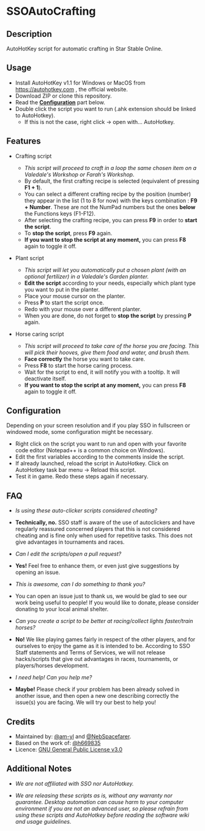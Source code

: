 # SSOAutoCrafting

## Description

AutoHotKey script for automatic crafting in Star Stable Online.

## Usage

- Install AutoHotKey v1.1 for Windows or MacOS from <https://autohotkey.com> , the official website.
- Download ZIP or clone this repository.
- Read the [**Configuration**](https://github.com/am-yl/SSOAutoCrafting#configuration) part below.
- Double click the script you want to run (.ahk extension should be linked to AutoHotkey).
  - If this is not the case, right click -> open with... AutoHotkey.

## Features

- Crafting script
  - *This script will proceed to craft in a loop the same chosen item on a Valedale's Workshop or Farah's Workshop.*
  - By default, the first crafting recipe is selected (equivalent of pressing **F1 + 1**).
  - You can select a different crafting recipe by the position (number) they appear in the list (1 to 8 for now) with the keys combination : **F9 + Number**. These are not the NumPad numbers but the ones **below** the Functions keys (F1-F12).
  - After selecting the crafting recipe, you can press **F9** in order to **start the script**.
  - To **stop the script**, press **F9** again.
  - **If you want to stop the script at any moment,** you can press **F8** again to toggle it off.

- Plant script
  - *This script will let you automatically put a chosen plant (with an optional fertilizer) in a Valedale's Garden planter.*
  - **Edit the script** according to your needs, especially which plant type you want to put in the planter.
  - Place your mouse cursor on the planter.
  - Press **P** to start the script once.
  - Redo with your mouse over a different planter.
  - When you are done, do not forget to **stop the script** by pressing **P** again.

- Horse caring script
  - *This script will proceed to take care of the horse you are facing. This will pick their hooves, give them food and water, and brush them.*
  - **Face correctly** the horse you want to take care.
  - Press **F8** to start the horse caring process.
  - Wait for the script to end, it will notify you with a tooltip. It will deactivate itself.
  - **If you want to stop the script at any moment,** you can press **F8** again to toggle it off.

## Configuration

Depending on your screen resolution and if you play SSO in fullscreen or windowed mode, some configuration might be necessary.

- Right click on the script you want to run and open with your favorite code editor (Notepad++ is a common choice on Windows).
- Edit the first variables according to the comments inside the script.
- If already launched, reload the script in AutoHotkey. Click on AutoHotkey task bar menu -> Reload this script.
- Test it in game. Redo these steps again if necessary.

## FAQ

- *Is using these auto-clicker scripts considered cheating?*
- **Technically, no.** SSO staff is aware of the use of autoclickers and have regularly reassured concerned players that this is not considered cheating and is fine only when used for repetitive tasks. This does not give advantages in tournaments and races.

- *Can I edit the scripts/open a pull request?*
- **Yes!** Feel free to enhance them, or even just give suggestions by opening an issue.

- *This is awesome, can I do something to thank you?*
- You can open an issue just to thank us, we would be glad to see our work being useful to people! If you would like to donate, please consider donating to your local animal shelter.

- *Can you create a script to be better at racing/collect lights faster/train horses?*
- **No!** We like playing games fairly in respect of the other players, and for ourselves to enjoy the game as it is intended to be. According to SSO Staff statements and Terms of Services, we will not release hacks/scripts that give out advantages in races, tournaments, or players/horses development.

- *I need help! Can you help me?*
- **Maybe!** Please check if your problem has been already solved in another issue, and then open a new one describing correctly the issue(s) you are facing. We will try our best to help you!

## Credits

- Maintained by: [@am-yl](https://github.com/am-yl) and [@NebSpacefarer](https://github.com/NebSpacefarer).
- Based on the work of: [@h669835](https://github.com/h669835)
- Licence: [GNU General Public License v3.0](https://github.com/am-yl/SSOAutoCrafting/blob/main/LICENSE)

## Additional Notes

- *We are not affiliated with SSO nor AutoHotkey.*

- *We are releasing these scripts as is, without any warranty nor guarantee. Desktop automation can cause harm to your computer environment if you are not an advanced user, so please refrain from using these scripts and AutoHotkey before reading the software wiki and usage guidelines.*
